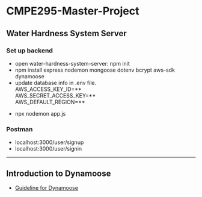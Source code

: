 # CMPE295-Master-Project

## Water Hardness System Server
### Set up backend
- open water-hardness-system-server: npm init
- npm install express nodemon mongoose dotenv bcrypt aws-sdk dynamoose
- update database info in .env file. 
<br>AWS_ACCESS_KEY_ID=**
<br>AWS_SECRET_ACCESS_KEY=**
<br>AWS_DEFAULT_REGION=**
<!-- - npm i aws-sdk --save
- npm i dynamoose -->
- npx nodemon app.js

### Postman
- localhost:3000/user/signup
- localhost:3000/user/signin 

---
## Introduction to Dynamoose
- [Guideline for Dynamoose](https://dynamoosejs.com/getting_started/Introduction)